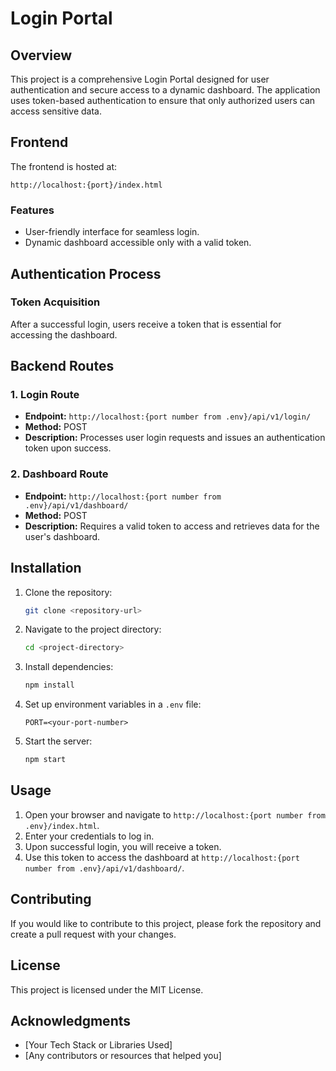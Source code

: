 # Login Portal

## Overview

This project is a comprehensive Login Portal designed for user authentication and secure access to a dynamic dashboard. The application uses token-based authentication to ensure that only authorized users can access sensitive data.

## Frontend

The frontend is hosted at:

```
http://localhost:{port}/index.html
```

### Features

- User-friendly interface for seamless login.
- Dynamic dashboard accessible only with a valid token.

## Authentication Process

### Token Acquisition

After a successful login, users receive a token that is essential for accessing the dashboard.

## Backend Routes

### 1. Login Route

- **Endpoint:** `http://localhost:{port number from .env}/api/v1/login/`
- **Method:** POST
- **Description:** Processes user login requests and issues an authentication token upon success.

### 2. Dashboard Route

- **Endpoint:** `http://localhost:{port number from .env}/api/v1/dashboard/`
- **Method:** POST
- **Description:** Requires a valid token to access and retrieves data for the user's dashboard.

## Installation

1. Clone the repository:
   ```bash
   git clone <repository-url>
   ```
   
2. Navigate to the project directory:
   ```bash
   cd <project-directory>
   ```

3. Install dependencies:
   ```bash
   npm install
   ```

4. Set up environment variables in a `.env` file:
   ```env
   PORT=<your-port-number>
   ```

5. Start the server:
   ```bash
   npm start
   ```

## Usage

1. Open your browser and navigate to `http://localhost:{port number from .env}/index.html`.
2. Enter your credentials to log in.
3. Upon successful login, you will receive a token.
4. Use this token to access the dashboard at `http://localhost:{port number from .env}/api/v1/dashboard/`.

## Contributing

If you would like to contribute to this project, please fork the repository and create a pull request with your changes.

## License

This project is licensed under the MIT License.

## Acknowledgments

- [Your Tech Stack or Libraries Used]
- [Any contributors or resources that helped you]
